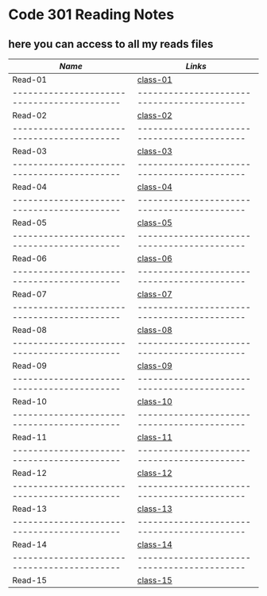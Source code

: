 # Code 301 Reading Notes
## here you can access to all my reads files

***Name***                                 | *Links*
-------------------------------------------|-------------------------------------------
Read-01                                    | [class-01](#)
-------------------------------------------|-------------------------------------------
Read-02                                    | [class-02](#)
-------------------------------------------|-------------------------------------------
Read-03                                    | [class-03](#)
-------------------------------------------|-------------------------------------------
Read-04                                    | [class-04](#)
-------------------------------------------|-------------------------------------------
Read-05                                    | [class-05](#)
-------------------------------------------|-------------------------------------------
Read-06                                    | [class-06](#)
-------------------------------------------|-------------------------------------------
Read-07                                    | [class-07](#)
-------------------------------------------|-------------------------------------------
Read-08                                    | [class-08](#)
-------------------------------------------|-------------------------------------------
Read-09                                    | [class-09](#)
-------------------------------------------|-------------------------------------------
Read-10                                    | [class-10](#)
-------------------------------------------|-------------------------------------------
Read-11                                    | [class-11](#)
-------------------------------------------|-------------------------------------------
Read-12                                    | [class-12](#) 
-------------------------------------------|-------------------------------------------
Read-13                                    | [class-13](#)
-------------------------------------------|-------------------------------------------
Read-14                                    | [class-14](#)
-------------------------------------------|-------------------------------------------
Read-15                                    | [class-15](#)

 
